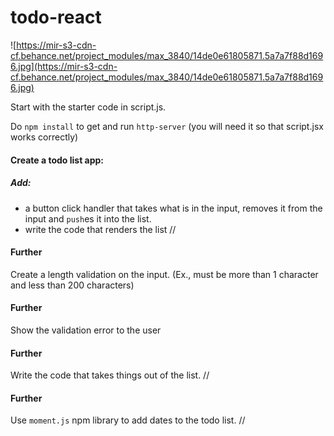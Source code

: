 # todo-react

![https://mir-s3-cdn-cf.behance.net/project_modules/max_3840/14de0e61805871.5a7a7f88d1696.jpg](https://mir-s3-cdn-cf.behance.net/project_modules/max_3840/14de0e61805871.5a7a7f88d1696.jpg)

Start with the starter code in script.js.

Do `npm install` to get and run `http-server`
(you will need it so that script.jsx works correctly)

#### Create a todo list app:

##### Add:
- a button click handler that takes what is in the input, removes it from the input and `push`es it into the list.
- write the code that renders the list //

#### Further
Create a length validation on the input. (Ex., must be more than 1 character and less than 200 characters)

#### Further
Show the validation error to the user 

#### Further
Write the code that takes things out of the list. //

#### Further
Use `moment.js` npm library to add dates to the todo list. //